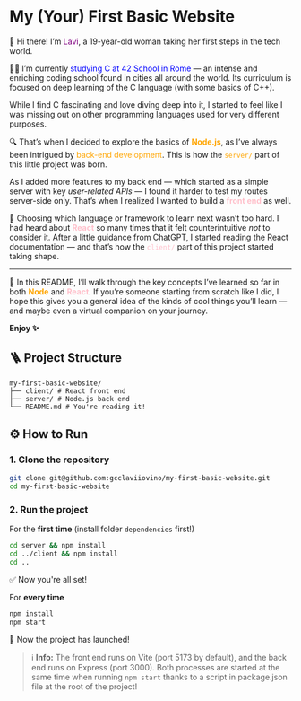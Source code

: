 # My (Your) First Basic Website

👋 Hi there! I’m <span style="color:purple">Lavi</span>, a 19-year-old woman taking her first steps in the tech world.

👩‍💻 I’m currently <span style="color:blue">studying C at 42 School in Rome</span> — an intense and enriching coding school found in cities all around the world. Its curriculum is focused on deep learning of the C language (with some basics of C++).

While I find C fascinating and love diving deep into it, I started to feel like I was missing out on other programming languages used for very different purposes.

🔍 That’s when I decided to explore the basics of <span style="color:orange">**Node.js**</span>, as I’ve always been intrigued by <span style="color:orange">back-end development</span>. This is how the <span style="color:orange">`server/`</span> part of this little project was born.

As I added more features to my back end — which started as a simple server with key *user-related APIs* — I found it harder to test my routes server-side only. That’s when I realized I wanted to build a <span style="color:pink">**front end**</span> as well.

👀 Choosing which language or framework to learn next wasn’t too hard. I had heard about <span style="color:pink">**React**</span> so many times that it felt counterintuitive *not* to consider it. After a little guidance from ChatGPT, I started reading the React documentation — and that’s how the <span style="color:pink">`client/`</span> part of this project started taking shape.

---

🎯 In this README, I’ll walk through the key concepts I’ve learned so far in both <span style="color:orange">**Node**</span> and <span style="color:pink">**React**</span>. If you’re someone starting from scratch like I did, I hope this gives you a general idea of the kinds of cool things you’ll learn — and maybe even a virtual companion on your journey.

**Enjoy ✨**

## 🪜 Project Structure

<pre><code>my-first-basic-website/ 
├── client/ # React front end 
├── server/ # Node.js back end 
└── README.md # You're reading it! </code></pre>


## ⚙️ How to Run

### 1. Clone the repository
```bash
git clone git@github.com:gcclaviiovino/my-first-basic-website.git
cd my-first-basic-website
```
### 2. Run the project

For the **first time** (install folder `dependencies` first!)
```bash
cd server && npm install
cd ../client && npm install
cd ..
```
✅ Now you're all set!

For **every time**
```bash
npm install
npm start
```
🚀 Now the project has launched!

> ℹ️ **Info:** The front end runs on Vite (port 5173 by default), and the back end runs on Express (port 3000). Both processes are started at the same time when running `npm start` thanks to a script in package.json file at the root of the project!

